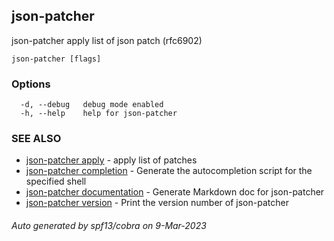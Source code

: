 ## json-patcher

json-patcher  apply list of json patch (rfc6902)

```
json-patcher [flags]
```

### Options

```
  -d, --debug   debug mode enabled
  -h, --help    help for json-patcher
```

### SEE ALSO

* [json-patcher apply](json-patcher_apply.md)	 - apply  list of patches
* [json-patcher completion](json-patcher_completion.md)	 - Generate the autocompletion script for the specified shell
* [json-patcher documentation](json-patcher_documentation.md)	 - Generate Markdown doc for json-patcher
* [json-patcher version](json-patcher_version.md)	 - Print the version number of json-patcher

###### Auto generated by spf13/cobra on 9-Mar-2023
